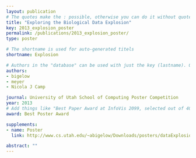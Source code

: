 ```yaml
---
layout: publication
# The quotes make the : possible, otherwise you can do it without quotes
title: "Exploring the Biological Data Explosion"
key: 2013_explosion_poster
permalink: /publications/2013_explosion_poster/
type: poster

# The shortname is used for auto-generated titels
shortname: Explosion

# Authors in the "database" can be used with just the key (lastname). Others can be written properly.
authors:
- bigelow
- meyer
- Nicola J Camp

journal: University of Utah School of Computing Poster Competition
year: 2013
# Add things like "Best Paper Award at InfoVis 2099, selected out of 4000 submissions"
award: Best Poster Award

supplements:
- name: Poster
  link: http://www.cs.utah.edu/~abigelow/Downloads/posters/dataExplosion.pdf

abstract: ""
---
```

